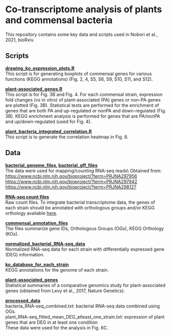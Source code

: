 # Co-transcriptome analysis of plants and commensal bacteria
This repository contains some key data and scripts used in Nobori et al., 2021, bioRxiv.

## **Scripts**
**[drawing_ko_expression_plots.R](scripts/drawing_ko_expression_plots.R)**\
This script is for generating boxplots of commensal genes for various functions (KEGG annotations) (Fig. 2, 4, S5, S6, S9, S10, S11, and S12).

**[plant-associated_genes.R](scripts/plant-associated_genes.R)**\
This script is for Fig. 3B and Fig. 4.
For each commensal strain, expression fold changes (vs in vitro) of plant-associated (PA) genes or non-PA genes are plotted (Fig. 3B). Statistical tests are performed for the enrichment of genes that are both PA and up-regulated or nonPA and down-regulated (Fig. 3B). KEGG enrichment analysis is performed for genes that are PA/nonPA and up/down-regulated (used for Fig. 4).

**[plant_bacteria_integrated_correlation.R](scripts/plant_bacteria_integrated_correlation.R)**\
This script is to generate the correlation heatmap in Fig. 6.

## **Data**
**[bacterial_genome_files](data/bacterial_genome_files/), [bacterial_gff_files](data/bacterial_gff_files/)**\
The data were used for mapping/counting RNA-seq reads\ 
Obtained from:\
https://www.ncbi.nlm.nih.gov/bioproject/?term=PRJNA297956 \
https://www.ncbi.nlm.nih.gov/bioproject/?term=PRJNA297942 \
https://www.ncbi.nlm.nih.gov/bioproject/?term=PRJNA298127

**[RNA-seq count files](data/count_files/)**\
Raw count files. To integrate bacterial transcriptome data, the genes of each strain should be annotated with orthologous groups and/or KEGG orthology available [here](data/commensal_annotation_files/).

**[commensal_annotation_files](data/commensal_annotation_files/)**\
The files summarize gene IDs, Orthologous Groups (OGs), KEGG Orthology (KOs).

**[normalized_bacterial_RNA-seq_data](data/normalized_bacterial_RNA-seq_data/)**\
Normalized RNA-seq data for each strain with differentially expressed gene (DEG) information.

**[ko_database_for_each_strain](data/ko_database_for_each_strain/)**\
KEGG annotations for the genome of each strain.

**[plant-associated_genes](data/plant-associated_genes/)**\
Statistical summaries of a comparative genomics study for plant-associated genes (obtained from Levy et al., 2017, Nature Genetics).

**[processed_data](data/processed_data/)**\
bacteria_RNA-seq_combined.txt: bacterial RNA-seq data combined using OGs.\
plant_RNA-seq_fitted_mean_DEG_atleast_one_strain.txt: expression of plant genes that are DEG in at least one condition\
These data were used for the analysis in Fig. 6C.




